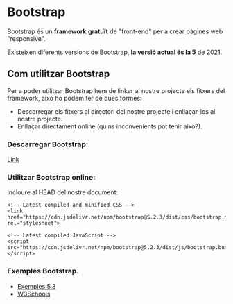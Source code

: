 # Bootstrap

Bootstrap és un **framework** **gratuït** de "front-end" per a crear pàgines web "responsive".

Existeixen diferents versions de Bootstrap, **la versió actual és la 5** de 2021.

## Com utilitzar Bootstrap

Per a poder utilitzar Bootstrap hem de linkar al nostre projecte els fitxers del framework, això ho podem fer de dues formes:

- Descarregar els fitxers al directori del nostre projecte i enllaçar-los al nostre projecte.
- Enllaçar directament online (quins inconvenients pot tenir això?).

### Descarregar Bootstrap:

[Link](https://getbootstrap.com/docs/5.3/getting-started/download/)

### Utilitzar Bootstrap online:

Incloure al HEAD del nostre document:

```
<!-- Latest compiled and minified CSS -->
<link href="https://cdn.jsdelivr.net/npm/bootstrap@5.2.3/dist/css/bootstrap.min.css" rel="stylesheet">

<!-- Latest compiled JavaScript -->
<script src="https://cdn.jsdelivr.net/npm/bootstrap@5.2.3/dist/js/bootstrap.bundle.min.js"></script>
```

### Exemples Bootstrap.

- [Exemples 5.3](https://getbootstrap.com/docs/5.3/examples/)
- [W3Schools](https://www.w3schools.com/bootstrap5/index.php)
